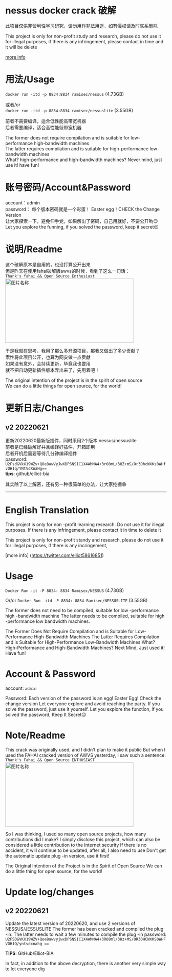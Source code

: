 # nessus docker crack 破解

此项目仅供非营利性学习研究，请勿用作非法用途，如有侵权请及时联系删除

This project is only for non-profit study and research, please do not use it for illegal purposes, if there is any infringement, please contact in time and it will be delete

[more info](https://twitter.com/Elliot58616851)

# 用法/Usage
`docker run -itd -p 8834:8834 ramisec/nessus`   (4.73GB)

或者/or  
`docker run -itd -p 8834:8834 ramisec/nessuslite` (3.55GB)

前者不需要编译，适合低性能高带宽机器  
后者需要编译，适合高性能低带宽机器

The former does not require compilation and is suitable for low-performance high-bandwidth machines  
The latter requires compilation and is suitable for high-performance low-bandwidth machines  
What? high-performance and high-bandwidth machines? Never mind, just use it! have fun!

# 账号密码/Account&Password
account：admin  
password： 每个版本密码就是一个彩蛋！ Easter egg！CHECK the Change Version   
让大家探索一下，避免伸手党，如果解出了密码，自己用就好，不要公开哟😉  
Let you explore the funning, if you solved the password, keep it secret😉

# 说明/Readme
这个破解原本是自用的，也没打算公开出来    
但是昨天在使用fahai破解版awvs的时候，看到了这么一句话：  
`Thank's fahai && Open Source Enthusiast `  
 <img src="https://user-images.githubusercontent.com/40572216/174698816-440d4969-f9d6-4c7d-982c-9af9c4a3e875.png" width = "400" height = "200" alt="图片名称" align=center />
 
于是我就在思考，我用了那么多开源项目，那我又做出了多少贡献？    
索性将此项目公开，也算为网安做一点贡献    
如果没有意外，会持续更新，毕竟我也要用    
就不把自动更新插件版本弄出来了，先用着吧！  

The original intention of the project is in the spirit of open source    
We can do a little things for open source, for the world!  

# 更新日志/Changes

## v2 20220621
更新20220620最新版插件，同时采用2个版本 nessus/nessuslite  
前者是已经破解好并且编译好插件，开箱即用    
后者开机后需要等待几分钟编译插件    
password:   
`U2FsdGVkX19WZv+QOe8awVyJwXDPSNSIC1X4AMNA4+3rO8mL/3HZ+mS/Or3DhcWXKs0WHfvOH1q/YNtVdXnaHg==`  
__tips__: github/elliot-bia  

其实除了以上解密，还有另一种很简单的办法，让大家挖掘😆

---

# English Translation

This project is only for non -profit learning research. Do not use it for illegal purposes. If there is any infringement, please contact it in time to delete it

This project is only for non-profit standy and research, please do not use it for illegal purposes, if there is any incringement,

[more info] (https://twitter.com/elliot58616851)

# Usage

`Docker Run -it -P 8834: 8834 Ramisec/NESSUS` (4.73GB)

Or/or
`Docker Run -itd -P 8834: 8834 Ramisec/NESSUSLITE` (3.55GB)

The former does not need to be compiled, suitable for low -performance high -bandwidth machine
The latter needs to be compiled, suitable for high -performance low bandwidth machines.

The Former Does Not Require Compilation and is Suitable for Low-Performance High-Bandwidth Machines
The Latter Requires Compilation and is Suitable for High-Performance Low-Bandwidth Machines
What? High-Performance and High-Bandwidth Machines? Next Mind, Just used it! Have fun!

# Account & Password

account: `admin`

Password: Each version of the password is an egg! Easter Egg! Check the change version
Let everyone explore and avoid reaching the party. If you solve the password, just use it yourself.
Let you explore the function, if you solved the password, Keep It Secret😉

# Note/Readme

This crack was originally used, and I didn't plan to make it public
But when I used the FAHAI cracked version of AWVS yesterday, I saw such a sentence:
`Thank's Fahai && Open Source ENTHUSIAST`
 <img src="https://user-images.githubusercontent.com/40572216/174698816-440d4969-f9d6-4c7d-982c-9af9c4a3e875.png" width = "400" height = "200" alt="图片名称" align=center />
 
So I was thinking, I used so many open source projects, how many contributions did I make?
I simply disclose this project, which can also be considered a little contribution to the Internet security
If there is no accident, it will continue to be updated, after all, I also need to use
Don't get the automatic update plug -in version, use it first!

The Original Intention of the Project is in the Spirit of Open Source
We can do a little thing for open source, for the world!

# Update log/changes

## v2 20220621

Update the latest version of 20220620, and use 2 versions of NESSUS/JESSUSLITE
The former has been cracked and compiled the plug -in.
The latter needs to wait a few minutes to compile the plug -in
password:
`U2FSDGVKX19WZV+Qoe8awvyjwxDPSNSIC1X4AMNA4+3RO8ml/3Hz+MS/OR3DHCWXKS0WHFVOH1Q/yntvdxnahg ==`

__TIPS__: GitHub/Elliot-BIA

In fact, in addition to the above decryption, there is another very simple way to let everyone dig